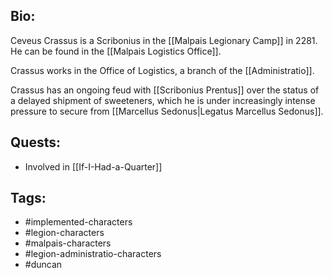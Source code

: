 ## Bio:

Ceveus Crassus is a Scribonius in the [[Malpais Legionary Camp]] in 2281. He can be found in the [[Malpais Logistics Office]].

Crassus works in the Office of Logistics, a branch of the [[Administratio]].

Crassus has an ongoing feud with [[Scribonius Prentus]] over the status of a delayed shipment of sweeteners, which he is under increasingly intense pressure to secure from [[Marcellus Sedonus|Legatus Marcellus Sedonus]].

## Quests:

- Involved in [[If-I-Had-a-Quarter]]

## Tags:

- #implemented-characters
- #legion-characters
- #malpais-characters
- #legion-administratio-characters
- #duncan